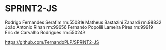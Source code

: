 # SPRINT2-JS
Rodrigo Fernandes Serafim          rm:550816 
Matheus Bastazini Zanardi          rm:98832 
João Antonio Rihan                 rm:99656 
Fernando Popolili Lameira Pires    rm:99919 
Eric de Carvalho Rodrigues         rm:550249

https://github.com/FernandoPLP/SPRINT2-JS
